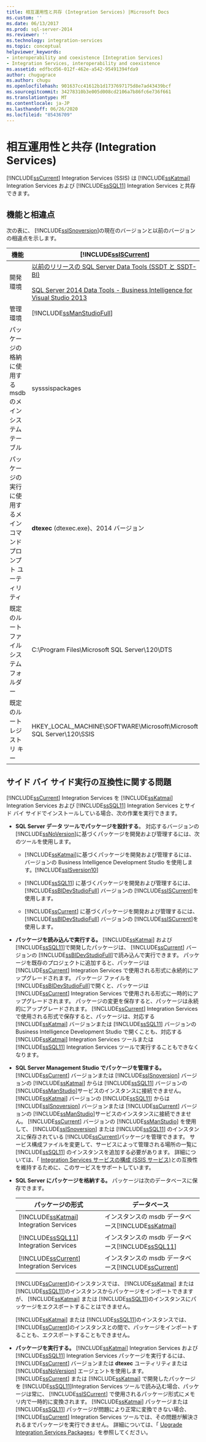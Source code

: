 ```yaml
---
title: 相互運用性と共存 (Integration Services) |Microsoft Docs
ms.custom: ''
ms.date: 06/13/2017
ms.prod: sql-server-2014
ms.reviewer: ''
ms.technology: integration-services
ms.topic: conceptual
helpviewer_keywords:
- interoperability and coexistence [Integration Services]
- Integration Services, interoperability and coexistence
ms.assetid: edfbcd56-012f-462e-a542-95491394fda9
author: chugugrace
ms.author: chugu
ms.openlocfilehash: 901637cc41612b1d1737697175d8e7ad43439bcf
ms.sourcegitcommit: 34278310b3e005d008cd2106a7b86fc6e736f661
ms.translationtype: MT
ms.contentlocale: ja-JP
ms.lasthandoff: 06/26/2020
ms.locfileid: "85436709"
---
```

# <a name="interoperability-and-coexistence-integration-services"></a>相互運用性と共存 (Integration Services)
  [!INCLUDE[ssCurrent](../../includes/sscurrent-md.md)] Integration Services (SSIS) は [!INCLUDE[ssKatmai](../../includes/sskatmai-md.md)] Integration Services および [!INCLUDE[ssSQL11](../../includes/sssql11-md.md)] Integration Services と共存できます。  
  
## <a name="features-and-differences"></a>機能と相違点  
 次の表に、 [!INCLUDE[ssISnoversion](../../includes/ssisnoversion-md.md)]の現在のバージョンと以前のバージョンの相違点を示します。  
  
|機能|[!INCLUDE[ssISCurrent](../../includes/ssiscurrent-md.md)]|[!INCLUDE[ssISversion11](../../includes/ssisversion11-md.md)]|[!INCLUDE[ssISversion10](../../includes/ssisversion10-md.md)]|  
|-------------|-------------------------------|---------------------------------|---------------------------------|  
|開発環境|[以前のリリースの SQL Server Data Tools (SSDT と SSDT-BI)](https://docs.microsoft.com/sql/ssdt/previous-releases-of-sql-server-data-tools-ssdt-and-ssdt-bi?view=sql-server-2014)<br /><br /> [SQL Server 2014 Data Tools - Business Intelligence for Visual Studio 2013](https://www.microsoft.com/download/details.aspx?id=42313)|[Visual Studio 2010 用 SQL Server Data Tools](https://msdn.microsoft.com/library/hh500335\(v=vs.103\).aspx)<br /><br /> [SQL Server Data Tools - Business Intelligence for Visual Studio 2012](https://www.microsoft.com/download/details.aspx?id=36843)|Business Intelligence Development Studio ( [!INCLUDE[msCoName](../../includes/msconame-md.md)] [!INCLUDE[vsOrcas](../../includes/vsorcas-md.md)] )|  
|管理環境|[!INCLUDE[ssManStudioFull](../../includes/ssmanstudiofull-md.md)]|[!INCLUDE[ssManStudioFull](../../includes/ssmanstudiofull-md.md)]|[!INCLUDE[ssManStudioFull](../../includes/ssmanstudiofull-md.md)]|  
|パッケージの格納に使用する msdb のメイン システム テーブル|sysssispackages|sysssispackages|sysssispackages|  
|パッケージの実行に使用するメイン コマンド プロンプト ユーティリティ|**dtexec** (dtexec.exe)、2014 バージョン|**dtexec** (dtexec.exe)、2012 バージョン|**dtexec** (dtexec.exe)、2008 バージョン|  
|既定のルート ファイル システム フォルダー|C:\Program Files\Microsoft SQL Server\120\DTS|C:\Program Files\Microsoft SQL Server\110\DTS|C:\Program Files\Microsoft SQL Server\100\DTS|  
|既定のルート レジストリ キー|HKEY_LOCAL_MACHINE\SOFTWARE\Microsoft\Microsoft SQL Server\120\SSIS|HKEY_LOCAL_MACHINE\SOFTWARE\Microsoft\Microsoft SQL Server\110\SSIS|HKEY_LOCAL_MACHINE\SOFTWARE\Microsoft\Microsoft SQL Server\100\SSIS|  
  
## <a name="side-by-side-compatibility-issues"></a>サイド バイ サイド実行の互換性に関する問題  
 [!INCLUDE[ssCurrent](../../includes/sscurrent-md.md)] Integration Services を [!INCLUDE[ssKatmai](../../includes/sskatmai-md.md)] Integration Services および [!INCLUDE[ssSQL11](../../includes/sssql11-md.md)] Integration Services とサイド バイ サイドでインストールしている場合、次の作業を実行できます。  
  
-   **SQL Server データ ツールでパッケージを設計する**。 対応するバージョンの [!INCLUDE[ssNoVersion](../../includes/ssnoversion-md.md)]に基づくパッケージを開発および管理するには、次のツールを使用します。  
  
    -   [!INCLUDE[ssKatmai](../../includes/sskatmai-md.md)]に基づくパッケージを開発および管理するには、バージョンの Business Intelligence Development Studio を使用します。[!INCLUDE[ssISversion10](../../includes/ssisversion10-md.md)]  
  
    -   [!INCLUDE[ssSQL11](../../includes/sssql11-md.md)] に基づくパッケージを開発および管理するには、 [!INCLUDE[ssBIDevStudioFull](../../includes/ssbidevstudiofull-md.md)] バージョンの [!INCLUDE[ssISCurrent](../../includes/ssiscurrent-md.md)]を使用します。  
  
    -   [!INCLUDE[ssCurrent](../../includes/sscurrent-md.md)] に基づくパッケージを開発および管理するには、 [!INCLUDE[ssBIDevStudioFull](../../includes/ssbidevstudiofull-md.md)] バージョンの [!INCLUDE[ssISCurrent](../../includes/ssiscurrent-md.md)]を使用します。  
  
-   **パッケージを読み込んで実行する。** [!INCLUDE[ssKatmai](../../includes/sskatmai-md.md)] および [!INCLUDE[ssSQL11](../../includes/sssql11-md.md)]で開発したパッケージは、 [!INCLUDE[ssCurrent](../../includes/sscurrent-md.md)] バージョンの [!INCLUDE[ssBIDevStudioFull](../../includes/ssbidevstudiofull-md.md)]で読み込んで実行できます。 パッケージを既存のプロジェクトに追加すると、パッケージは [!INCLUDE[ssCurrent](../../includes/sscurrent-md.md)] Integration Services で使用される形式に永続的にアップグレードされます。 パッケージ ファイルを [!INCLUDE[ssBIDevStudioFull](../../includes/ssbidevstudiofull-md.md)]で開くと、パッケージは [!INCLUDE[ssCurrent](../../includes/sscurrent-md.md)] Integration Services で使用される形式に一時的にアップグレードされます。 パッケージの変更を保存すると、パッケージは永続的にアップグレードされます。 [!INCLUDE[ssCurrent](../../includes/sscurrent-md.md)] Integration Services で使用される形式で保存すると、パッケージは、対応する [!INCLUDE[ssKatmai](../../includes/sskatmai-md.md)] バージョンまたは [!INCLUDE[ssSQL11](../../includes/sssql11-md.md)] バージョンの Business Intelligence Development Studio で開くことも、対応する [!INCLUDE[ssKatmai](../../includes/sskatmai-md.md)] Integration Services ツールまたは [!INCLUDE[ssSQL11](../../includes/sssql11-md.md)] Integration Services ツールで実行することもできなくなります。  
  
-   **SQL Server Management Studio でパッケージを管理する。** [!INCLUDE[ssCurrent](../../includes/sscurrent-md.md)] バージョンまたは [!INCLUDE[ssISnoversion](../../includes/ssisnoversion-md.md)] バージョンの [!INCLUDE[ssKatmai](../../includes/sskatmai-md.md)] からは [!INCLUDE[ssSQL11](../../includes/sssql11-md.md)] バージョンの [!INCLUDE[ssManStudio](../../includes/ssmanstudio-md.md)]サービスのインスタンスに接続できません。 [!INCLUDE[ssKatmai](../../includes/sskatmai-md.md)] バージョンの [!INCLUDE[ssSQL11](../../includes/sssql11-md.md)] からは [!INCLUDE[ssISnoversion](../../includes/ssisnoversion-md.md)] バージョンまたは [!INCLUDE[ssCurrent](../../includes/sscurrent-md.md)] バージョンの [!INCLUDE[ssManStudio](../../includes/ssmanstudio-md.md)]サービスのインスタンスに接続できません。 [!INCLUDE[ssCurrent](../../includes/sscurrent-md.md)] バージョンの [!INCLUDE[ssManStudio](../../includes/ssmanstudio-md.md)] を使用して、 [!INCLUDE[ssISnoversion](../../includes/ssisnoversion-md.md)] または [!INCLUDE[ssSQL11](../../includes/sssql11-md.md)] のインスタンスに保存されている [!INCLUDE[ssCurrent](../../includes/sscurrent-md.md)]パッケージを管理できます。 サービス構成ファイルを変更して、サービスによって管理される場所の一覧に [!INCLUDE[ssSQL11](../../includes/sssql11-md.md)] のインスタンスを追加する必要があります。 詳細については、「 [Integration Services サービスの構成 (SSIS サービス)](../service/integration-services-service-ssis-service.md)との互換性を維持するために、このサービスをサポートしています。  
  
-   **SQL Server にパッケージを格納する。** パッケージは次のデータベースに保存できます。  
  
    |パッケージの形式|データベース|  
    |--------------------|--------------|  
    |[!INCLUDE[ssKatmai](../../includes/sskatmai-md.md)] Integration Services| インスタンスの msdb データベース[!INCLUDE[ssKatmai](../../includes/sskatmai-md.md)]|  
    |[!INCLUDE[ssSQL11](../../includes/sssql11-md.md)] Integration Services| インスタンスの msdb データベース[!INCLUDE[ssSQL11](../../includes/sssql11-md.md)]|  
    |[!INCLUDE[ssCurrent](../../includes/sscurrent-md.md)] Integration Services| インスタンスの msdb データベース[!INCLUDE[ssCurrent](../../includes/sscurrent-md.md)]|  
  
     [!INCLUDE[ssCurrent](../../includes/sscurrent-md.md)]のインスタンスでは、 [!INCLUDE[ssKatmai](../../includes/sskatmai-md.md)] または [!INCLUDE[ssSQL11](../../includes/sssql11-md.md)]のインスタンスからパッケージをインポートできますが、 [!INCLUDE[ssKatmai](../../includes/sskatmai-md.md)] または [!INCLUDE[ssSQL11](../../includes/sssql11-md.md)]のインスタンスにパッケージをエクスポートすることはできません。  
  
     [!INCLUDE[ssKatmai](../../includes/sskatmai-md.md)] または [!INCLUDE[ssSQL11](../../includes/sssql11-md.md)]のインスタンスでは、 [!INCLUDE[ssCurrent](../../includes/sscurrent-md.md)]のインスタンスとの間で、パッケージをインポートすることも、エクスポートすることもできません。  
  
-   **パッケージを実行する。** [!INCLUDE[ssKatmai](../../includes/sskatmai-md.md)] Integration Services および [!INCLUDE[ssSQL11](../../includes/sssql11-md.md)] Integration Services パッケージを実行するには、 [!INCLUDE[ssCurrent](../../includes/sscurrent-md.md)] バージョンまたは **dtexec** ユーティリティまたは [!INCLUDE[ssNoVersion](../../includes/ssnoversion-md.md)] エージェントを使用します。 [!INCLUDE[ssCurrent](../../includes/sscurrent-md.md)] または [!INCLUDE[ssKatmai](../../includes/sskatmai-md.md)] で開発したパッケージを [!INCLUDE[ssSQL11](../../includes/sssql11-md.md)]Integration Services ツールで読み込む場合、パッケージは常に、 [!INCLUDE[ssISCurrent](../../includes/ssiscurrent-md.md)] で使用されるパッケージ形式にメモリ内で一時的に変換されます。 [!INCLUDE[ssKatmai](../../includes/sskatmai-md.md)] パッケージまたは [!INCLUDE[ssSQL11](../../includes/sssql11-md.md)] パッケージが問題により正常に変換できない場合、 [!INCLUDE[ssCurrent](../../includes/sscurrent-md.md)] Integration Services ツールでは、その問題が解決されるまでパッケージを実行できません。 詳細については、「 [Upgrade Integration Services Packages](upgrade-integration-services-packages.md)」を参照してください。  
  
  
